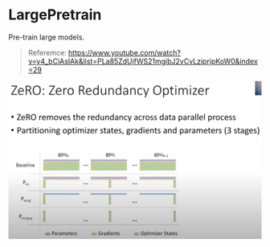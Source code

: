 # LargePretrain

Pre-train large models.

> Referemce: https://www.youtube.com/watch?v=y4_bCiAsIAk&list=PLa85ZdUjfWS21mgibJ2vCvLziprjpKoW0&index=29

<img src="./fig/zero.png" alt="ZeRO" width="2874" />
